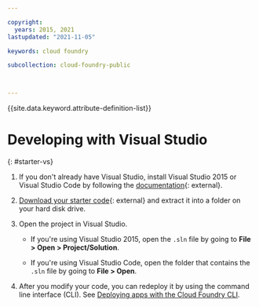 ```yaml
---

copyright:
  years: 2015, 2021
lastupdated: "2021-11-05"

keywords: cloud foundry

subcollection: cloud-foundry-public



---
```



{{site.data.keyword.attribute-definition-list}}

# Developing with Visual Studio
{: #starter-vs}




1. If you don't already have Visual Studio, install Visual Studio 2015 or Visual Studio Code by following the [documentation](https://docs.microsoft.com/en-us/visualstudio/install/install-visual-studio-2015){: external}.

2. [Download your starter code](https://cloud.ibm.com/){: external} and extract it into a folder on your hard disk drive.

3. Open the project in Visual Studio.

    * If you're using Visual Studio 2015, open the `.sln` file by going to **File > Open > Project/Solution**.

    * If you're using Visual Studio Code, open the folder that contains the `.sln` file by going to **File > Open**.

4. After you modify your code, you can redeploy it by using the command line interface (CLI). See [Deploying apps with the Cloud Foundry CLI](/docs/cloud-foundry-public?topic=cloud-foundry-public-cf-deploy-cli).


